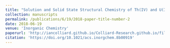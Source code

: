 ```yaml
---
title: "Solution and Solid State Structural Chemistry of Th(IV) and U(IV) 4-Hydroxybenzoates"
collection: manuscripts
permalink: /publications/6/19/2018-paper-title-number-2
date: 2018-06-19
venue: 'Inorganic Chemistry'
paperurl: 'http://iancolliard.github.io/Colliard-Research.github.io/files/paper2.pdf'
citation: 'https://doi.org/10.1021/acs.inorgchem.8b00919'
---
```


